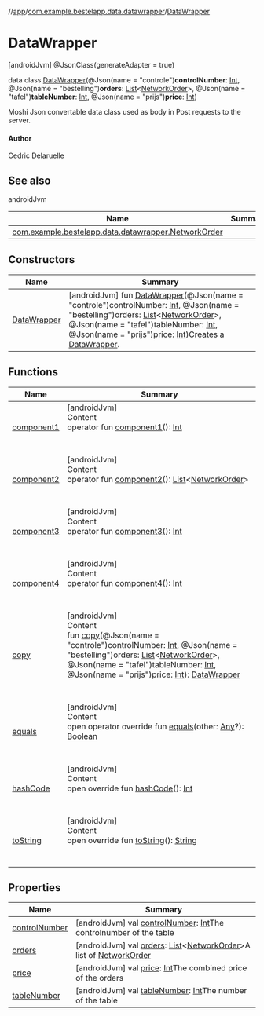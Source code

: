 //[app](../../index.md)/[com.example.bestelapp.data.datawrapper](../index.md)/[DataWrapper](index.md)



# DataWrapper  
 [androidJvm] @JsonClass(generateAdapter = true)  
  
data class [DataWrapper](index.md)(@Json(name = "controle")**controlNumber**: [Int](https://kotlinlang.org/api/latest/jvm/stdlib/kotlin/-int/index.html), @Json(name = "bestelling")**orders**: [List](https://kotlinlang.org/api/latest/jvm/stdlib/kotlin.collections/-list/index.html)<[NetworkOrder](../-network-order/index.md)>, @Json(name = "tafel")**tableNumber**: [Int](https://kotlinlang.org/api/latest/jvm/stdlib/kotlin/-int/index.html), @Json(name = "prijs")**price**: [Int](https://kotlinlang.org/api/latest/jvm/stdlib/kotlin/-int/index.html))

Moshi Json convertable data class used as body in Post requests to the server.



#### Author  


Cedric Delaruelle

   


## See also  
  
androidJvm  
  
|  Name|  Summary| 
|---|---|
| <a name="com.example.bestelapp.data.datawrapper/DataWrapper///PointingToDeclaration/"></a>[com.example.bestelapp.data.datawrapper.NetworkOrder](../-network-order/index.md)| <a name="com.example.bestelapp.data.datawrapper/DataWrapper///PointingToDeclaration/"></a>
  


## Constructors  
  
|  Name|  Summary| 
|---|---|
| <a name="com.example.bestelapp.data.datawrapper/DataWrapper/DataWrapper/#kotlin.Int#kotlin.collections.List[com.example.bestelapp.data.datawrapper.NetworkOrder]#kotlin.Int#kotlin.Int/PointingToDeclaration/"></a>[DataWrapper](-data-wrapper.md)| <a name="com.example.bestelapp.data.datawrapper/DataWrapper/DataWrapper/#kotlin.Int#kotlin.collections.List[com.example.bestelapp.data.datawrapper.NetworkOrder]#kotlin.Int#kotlin.Int/PointingToDeclaration/"></a> [androidJvm] fun [DataWrapper](-data-wrapper.md)(@Json(name = "controle")controlNumber: [Int](https://kotlinlang.org/api/latest/jvm/stdlib/kotlin/-int/index.html), @Json(name = "bestelling")orders: [List](https://kotlinlang.org/api/latest/jvm/stdlib/kotlin.collections/-list/index.html)<[NetworkOrder](../-network-order/index.md)>, @Json(name = "tafel")tableNumber: [Int](https://kotlinlang.org/api/latest/jvm/stdlib/kotlin/-int/index.html), @Json(name = "prijs")price: [Int](https://kotlinlang.org/api/latest/jvm/stdlib/kotlin/-int/index.html))Creates a [DataWrapper](index.md).   <br>


## Functions  
  
|  Name|  Summary| 
|---|---|
| <a name="com.example.bestelapp.data.datawrapper/DataWrapper/component1/#/PointingToDeclaration/"></a>[component1](component1.md)| <a name="com.example.bestelapp.data.datawrapper/DataWrapper/component1/#/PointingToDeclaration/"></a>[androidJvm]  <br>Content  <br>operator fun [component1](component1.md)(): [Int](https://kotlinlang.org/api/latest/jvm/stdlib/kotlin/-int/index.html)  <br><br><br>
| <a name="com.example.bestelapp.data.datawrapper/DataWrapper/component2/#/PointingToDeclaration/"></a>[component2](component2.md)| <a name="com.example.bestelapp.data.datawrapper/DataWrapper/component2/#/PointingToDeclaration/"></a>[androidJvm]  <br>Content  <br>operator fun [component2](component2.md)(): [List](https://kotlinlang.org/api/latest/jvm/stdlib/kotlin.collections/-list/index.html)<[NetworkOrder](../-network-order/index.md)>  <br><br><br>
| <a name="com.example.bestelapp.data.datawrapper/DataWrapper/component3/#/PointingToDeclaration/"></a>[component3](component3.md)| <a name="com.example.bestelapp.data.datawrapper/DataWrapper/component3/#/PointingToDeclaration/"></a>[androidJvm]  <br>Content  <br>operator fun [component3](component3.md)(): [Int](https://kotlinlang.org/api/latest/jvm/stdlib/kotlin/-int/index.html)  <br><br><br>
| <a name="com.example.bestelapp.data.datawrapper/DataWrapper/component4/#/PointingToDeclaration/"></a>[component4](component4.md)| <a name="com.example.bestelapp.data.datawrapper/DataWrapper/component4/#/PointingToDeclaration/"></a>[androidJvm]  <br>Content  <br>operator fun [component4](component4.md)(): [Int](https://kotlinlang.org/api/latest/jvm/stdlib/kotlin/-int/index.html)  <br><br><br>
| <a name="com.example.bestelapp.data.datawrapper/DataWrapper/copy/#kotlin.Int#kotlin.collections.List[com.example.bestelapp.data.datawrapper.NetworkOrder]#kotlin.Int#kotlin.Int/PointingToDeclaration/"></a>[copy](copy.md)| <a name="com.example.bestelapp.data.datawrapper/DataWrapper/copy/#kotlin.Int#kotlin.collections.List[com.example.bestelapp.data.datawrapper.NetworkOrder]#kotlin.Int#kotlin.Int/PointingToDeclaration/"></a>[androidJvm]  <br>Content  <br>fun [copy](copy.md)(@Json(name = "controle")controlNumber: [Int](https://kotlinlang.org/api/latest/jvm/stdlib/kotlin/-int/index.html), @Json(name = "bestelling")orders: [List](https://kotlinlang.org/api/latest/jvm/stdlib/kotlin.collections/-list/index.html)<[NetworkOrder](../-network-order/index.md)>, @Json(name = "tafel")tableNumber: [Int](https://kotlinlang.org/api/latest/jvm/stdlib/kotlin/-int/index.html), @Json(name = "prijs")price: [Int](https://kotlinlang.org/api/latest/jvm/stdlib/kotlin/-int/index.html)): [DataWrapper](index.md)  <br><br><br>
| <a name="kotlin/Any/equals/#kotlin.Any?/PointingToDeclaration/"></a>[equals](../../com.example.bestelapp.repository/-product-repository/index.md#%5Bkotlin%2FAny%2Fequals%2F%23kotlin.Any%3F%2FPointingToDeclaration%2F%5D%2FFunctions%2F-1760135448)| <a name="kotlin/Any/equals/#kotlin.Any?/PointingToDeclaration/"></a>[androidJvm]  <br>Content  <br>open operator override fun [equals](../../com.example.bestelapp.repository/-product-repository/index.md#%5Bkotlin%2FAny%2Fequals%2F%23kotlin.Any%3F%2FPointingToDeclaration%2F%5D%2FFunctions%2F-1760135448)(other: [Any](https://kotlinlang.org/api/latest/jvm/stdlib/kotlin/-any/index.html)?): [Boolean](https://kotlinlang.org/api/latest/jvm/stdlib/kotlin/-boolean/index.html)  <br><br><br>
| <a name="kotlin/Any/hashCode/#/PointingToDeclaration/"></a>[hashCode](../../com.example.bestelapp.repository/-product-repository/index.md#%5Bkotlin%2FAny%2FhashCode%2F%23%2FPointingToDeclaration%2F%5D%2FFunctions%2F-1760135448)| <a name="kotlin/Any/hashCode/#/PointingToDeclaration/"></a>[androidJvm]  <br>Content  <br>open override fun [hashCode](../../com.example.bestelapp.repository/-product-repository/index.md#%5Bkotlin%2FAny%2FhashCode%2F%23%2FPointingToDeclaration%2F%5D%2FFunctions%2F-1760135448)(): [Int](https://kotlinlang.org/api/latest/jvm/stdlib/kotlin/-int/index.html)  <br><br><br>
| <a name="kotlin/Any/toString/#/PointingToDeclaration/"></a>[toString](../../com.example.bestelapp.repository/-product-repository/index.md#%5Bkotlin%2FAny%2FtoString%2F%23%2FPointingToDeclaration%2F%5D%2FFunctions%2F-1760135448)| <a name="kotlin/Any/toString/#/PointingToDeclaration/"></a>[androidJvm]  <br>Content  <br>open override fun [toString](../../com.example.bestelapp.repository/-product-repository/index.md#%5Bkotlin%2FAny%2FtoString%2F%23%2FPointingToDeclaration%2F%5D%2FFunctions%2F-1760135448)(): [String](https://kotlinlang.org/api/latest/jvm/stdlib/kotlin/-string/index.html)  <br><br><br>


## Properties  
  
|  Name|  Summary| 
|---|---|
| <a name="com.example.bestelapp.data.datawrapper/DataWrapper/controlNumber/#/PointingToDeclaration/"></a>[controlNumber](control-number.md)| <a name="com.example.bestelapp.data.datawrapper/DataWrapper/controlNumber/#/PointingToDeclaration/"></a> [androidJvm] val [controlNumber](control-number.md): [Int](https://kotlinlang.org/api/latest/jvm/stdlib/kotlin/-int/index.html)The controlnumber of the table   <br>
| <a name="com.example.bestelapp.data.datawrapper/DataWrapper/orders/#/PointingToDeclaration/"></a>[orders](orders.md)| <a name="com.example.bestelapp.data.datawrapper/DataWrapper/orders/#/PointingToDeclaration/"></a> [androidJvm] val [orders](orders.md): [List](https://kotlinlang.org/api/latest/jvm/stdlib/kotlin.collections/-list/index.html)<[NetworkOrder](../-network-order/index.md)>A list of [NetworkOrder](../-network-order/index.md)   <br>
| <a name="com.example.bestelapp.data.datawrapper/DataWrapper/price/#/PointingToDeclaration/"></a>[price](price.md)| <a name="com.example.bestelapp.data.datawrapper/DataWrapper/price/#/PointingToDeclaration/"></a> [androidJvm] val [price](price.md): [Int](https://kotlinlang.org/api/latest/jvm/stdlib/kotlin/-int/index.html)The combined price of the orders   <br>
| <a name="com.example.bestelapp.data.datawrapper/DataWrapper/tableNumber/#/PointingToDeclaration/"></a>[tableNumber](table-number.md)| <a name="com.example.bestelapp.data.datawrapper/DataWrapper/tableNumber/#/PointingToDeclaration/"></a> [androidJvm] val [tableNumber](table-number.md): [Int](https://kotlinlang.org/api/latest/jvm/stdlib/kotlin/-int/index.html)The number of the table   <br>

